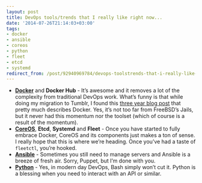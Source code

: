 ```yaml
---
layout: post
title: DevOps tools/trends that I really like right now...
date: '2014-07-26T21:14:03+03:00'
tags:
- docker
- ansible
- coreos
- python
- fleet
- etcd
- systemd
redirect_from: /post/92940969784/devops-toolstrends-that-i-really-like-right
---
```

* [**Docker**](https://www.docker.com/) and **Docker Hub** \- It’s awesome and it removes a lot of the complexity from traditional DevOps work. What’s funny is that while doing my migration to Tumblr, I found this [three year blog post](/2010/08/28/shouldnt-dependencies-on-core-components-be-isolated.html) that pretty much describes Docker. Yes, it’s not too far from FreeBSD’s Jails, but it never had this momentum nor the toolset (which of course is a result of the momentum).
* [**CoreOS**](https://coreos.com/), **Etcd**, **Systemd** and **Fleet** \- Once you have started to fully embrace Docker, CoreOS and its components just makes a ton of sense. I really hope that this is where we’re heading. Once you’ve had a taste of `fleetctl`, you’re hooked.
* [**Ansible**](http://www.ansible.com) \- Sometimes you still need to manage servers and Ansible is a breeze of fresh air. Sorry, Puppet, but I’m done with you.
* [**Python**](https://www.python.org/) \- Yes, in modern day DevOps, Bash simply won’t cut it. Python is a blessing when you need to interact with an API or similar.

